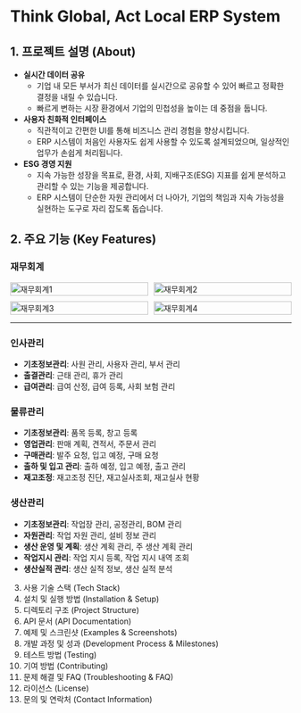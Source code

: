 # Think Global, Act Local ERP System

## 1. 프로젝트 설명 (About)
- **실시간 데이터 공유**
  - 기업 내 모든 부서가 최신 데이터를 실시간으로 공유할 수 있어 빠르고 정확한 결정을 내릴 수 있습니다.
  - 빠르게 변하는 시장 환경에서 기업의 민첩성을 높이는 데 중점을 둡니다.
- **사용자 친화적 인터페이스**
  - 직관적이고 간편한 UI를 통해 비즈니스 관리 경험을 향상시킵니다.
  - ERP 시스템이 처음인 사용자도 쉽게 사용할 수 있도록 설계되었으며, 일상적인 업무가 손쉽게 처리됩니다.
- **ESG 경영 지원**
  - 지속 가능한 성장을 목표로, 환경, 사회, 지배구조(ESG) 지표를 쉽게 분석하고 관리할 수 있는 기능을 제공합니다.
  - ERP 시스템이 단순한 자원 관리에서 더 나아가, 기업의 책임과 지속 가능성을 실현하는 도구로 자리 잡도록 돕습니다.

## 2. 주요 기능 (Key Features)

### 재무회계
<div style="display: grid; grid-template-columns: 1fr 1fr; gap: 10px;">
    <img src="https://github.com/user-attachments/assets/3152fcd2-5be4-4187-99dc-94d747779346" alt="재무회계1" width="100%">
    <img src="https://github.com/user-attachments/assets/075a77ac-074c-4e69-8e57-87041c34b07a" alt="재무회계2" width="100%">
    <img src="https://github.com/user-attachments/assets/8d7e6f5c-a3b4-4218-bd96-1f147cc38841" alt="재무회계3" width="100%">
    <img src="https://github.com/user-attachments/assets/b7b4d6ed-3107-404d-abbd-92469dd1b38f" alt="재무회계4" width="100%">
</div>

---



### 인사관리
- **기초정보관리**: 사원 관리, 사용자 관리, 부서 관리
- **출결관리**: 근태 관리, 휴가 관리
- **급여관리**: 급여 산정, 급여 등록, 사회 보험 관리

### 물류관리
- **기초정보관리**: 품목 등록, 창고 등록
- **영업관리**: 판매 계획, 견적서, 주문서 관리
- **구매관리**: 발주 요청, 입고 예정, 구매 요청
- **출하 및 입고 관리**: 출하 예정, 입고 예정, 출고 관리
- **재고조정**: 재고조정 진단, 재고실사조회, 재고실사 현황

### 생산관리
- **기초정보관리**: 작업장 관리, 공정관리, BOM 관리
- **자원관리**: 작업 자원 관리, 설비 정보 관리
- **생산 운영 및 계획**: 생산 계획 관리, 주 생산 계획 관리
- **작업지시 관리**: 작업 지시 등록, 작업 지시 내역 조회
- **생산실적 관리**: 생산 실적 정보, 생산 실적 분석

3. 사용 기술 스택 (Tech Stack)
4. 설치 및 실행 방법 (Installation & Setup)
5. 디렉토리 구조 (Project Structure)
6. API 문서 (API Documentation)
7. 예제 및 스크린샷 (Examples & Screenshots)
8. 개발 과정 및 성과 (Development Process & Milestones)
9. 테스트 방법 (Testing)
10. 기여 방법 (Contributing)
11. 문제 해결 및 FAQ (Troubleshooting & FAQ)
12. 라이선스 (License)
13. 문의 및 연락처 (Contact Information)
